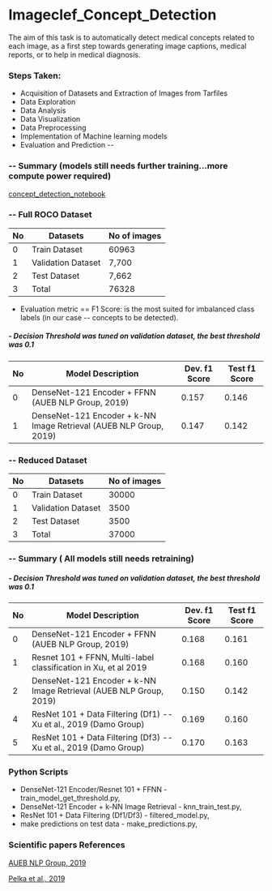 

# Imageclef_Concept_Detection
The aim of this task is to automatically detect medical concepts related to each image, as a first step towards generating image captions, medical reports, or to help in medical diagnosis.

### Steps Taken:

- Acquisition of Datasets and Extraction of Images from Tarfiles
- Data Exploration
- Data Analysis
- Data Visualization 
- Data Preprocessing
- Implementation of Machine learning models 
- Evaluation and Prediction --




### -- Summary (models still needs further training...more compute power required)

[concept_detection_notebook](https://github.com/AdeboyeML/Imageclef_Concept_Detection/blob/master/concept_detection_full_roco_dataset.ipynb)

### -- Full ROCO Dataset
No | Datasets | No of images
--- | --- | ---
0 | Train Dataset | 60963
1 | Validation Dataset | 7,700
2 | Test Dataset | 7,662
3 | Total | 76328


- Evaluation metric == F1 Score: is the most suited for imbalanced class labels (in our case -- concepts to be detected).


##### - Decision Threshold was tuned on validation dataset, the best threshold was 0.1

No | Model Description | Dev. f1 Score | Test f1 Score
--- | --- | --- | ---
0 | DenseNet-121 Encoder + FFNN (AUEB NLP Group, 2019) | 0.157 | 0.146
1 | DenseNet-121 Encoder + k-NN Image Retrieval (AUEB NLP Group, 2019) | 0.147 | 0.142




### -- Reduced Dataset
No | Datasets | No of images
--- | --- | ---
0 | Train Dataset | 30000
1 | Validation Dataset | 3500
2 | Test Dataset | 3500
3 | Total | 37000


### -- Summary ( All models still needs retraining)

##### - Decision Threshold was tuned on validation dataset, the best threshold was 0.1

No | Model Description | Dev. f1 Score | Test f1 Score
--- | --- | --- | ---
0 | DenseNet-121 Encoder + FFNN (AUEB NLP Group, 2019) | 0.168 | 0.161
1 | Resnet 101 + FFNN, Multi-label classification in Xu, et al 2019 | 0.168 | 0.160
2 | DenseNet-121 Encoder + k-NN Image Retrieval (AUEB NLP Group, 2019) | 0.150 | 0.142
4 | ResNet 101 + Data Filtering (Df1) -- Xu et al., 2019 (Damo Group) | 0.169 | 0.160
5 | ResNet 101 + Data Filtering (Df3) -- Xu et al., 2019 (Damo Group) | 0.170 | 0.163



### Python Scripts

- DenseNet-121 Encoder/Resnet 101 + FFNN - train_model_get_threshold.py,
- DenseNet-121 Encoder + k-NN Image Retrieval - knn_train_test.py,
- ResNet 101 + Data Filtering (Df1/Df3) - filtered_model.py,
- make predictions on test data - make_predictions.py,



### Scientific papers References

[AUEB NLP Group, 2019](http://ceur-ws.org/Vol-2380/paper_136.pdf)

[Pelka et al., 2019](http://ceur-ws.org/Vol-2380/paper_245.pdf)
